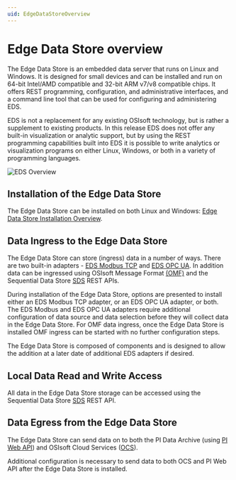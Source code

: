 ```yaml
---
uid: EdgeDataStoreOverview
---
```


# Edge Data Store overview

The Edge Data Store is an embedded data server that runs on Linux and Windows. It is designed for small devices and can be installed and run on 64-bit Intel/AMD compatible and 32-bit ARM v7/v8 compatible chips. It offers REST programming, configuration, and administrative interfaces, and a command line tool that can be used for configuring and administering EDS.

EDS is not a replacement for any existing OSIsoft technology, but is rather a supplement to existing products. In this release EDS does not offer any built-in visualization or analytic support, but by using the REST programming capabilities built into EDS it is possible to write analytics or visualization programs on either Linux, Windows, or both in a variety of programming languages. 

![EDS Overview](https://osisoft.github.io/Edge-Data-Store-Docs/V1/images/EDSOverview1.jpg "EDS Overview")

## Installation of the Edge Data Store

The Edge Data Store can be installed on both Linux and Windows: [Edge Data Store Installation Overview](xref:installationOverview).

## Data Ingress to the Edge Data Store

The Edge Data Store can store (ingress) data in a number of ways. There are two built-in adapters - [EDS Modbus TCP](xref:modbusQuickStart) and [EDS OPC UA](xref:opcUaQuickStart). In addition data can be ingressed using OSIsoft Message Format [(OMF)](xref:omfQuickStart) and the Sequential Data Store [SDS](xref:sdsWritingData) REST APIs.

During installation of the Edge Data Store, options are presented to install either an EDS Modbus TCP adapter, or an EDS OPC UA adapter, or both. The EDS Modbus and EDS OPC UA adapters require additional configuration of data source and data selection before they will collect data in the Edge Data Store. For OMF data ingress, once the Edge Data Store is installed OMF ingress can be started with no further configuration steps.

The Edge Data Store is composed of components and is designed to allow the addition at a later date of additional EDS adapters if desired. 

## Local Data Read and Write Access

All data in the Edge Data Store storage can be accessed using the Sequential Data Store [SDS](xref:sdsQuickStart) REST API.

## Data Egress from the Edge Data Store

The Edge Data Store can send data on to both the PI Data Archive (using [PI Web API](xref:piEgressQuickStart)) and OSIsoft Cloud Services ([OCS](xref:ocsEgressQuickStart)).

Additional configuration is necessary to send data to both OCS and PI Web API after the Edge Data Store is installed.
